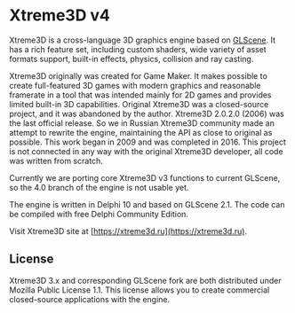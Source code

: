 Xtreme3D v4
===========
Xtreme3D is a cross-language 3D graphics engine based on [GLScene](https://sourceforge.net/projects/glscene). It has a rich feature set, including custom shaders, wide variety of asset formats support, built-in effects, physics, collision and ray casting.

Xtreme3D originally was created for Game Maker. It makes possible to create full-featured 3D games with modern graphics and reasonable framerate in a tool that was intended mainly for 2D games and provides limited built-in 3D capabilities. Original Xtreme3D was a closed-source project, and it was abandoned by the author. Xtreme3D 2.0.2.0 (2006) was the last official release. So we in Russian Xtreme3D community made an attempt to rewrite the engine, maintaining the API as close to original as possible. This work began in 2009 and was completed in 2016. This project is not connected in any way with the original Xtreme3D developer, all code was written from scratch.

Currently we are porting core Xtreme3D v3 functions to current GLScene, so the 4.0 branch of the engine is not usable yet.

The engine is written in Delphi 10 and based on GLScene 2.1. The code can be compiled with free Delphi Community Edition.

Visit Xtreme3D site at [https://xtreme3d.ru](https://xtreme3d.ru).

License
-------
Xtreme3D 3.x and corresponding GLScene fork are both distributed under Mozilla Public License 1.1. This license allows you to create commercial closed-source applications with the engine.
